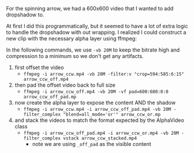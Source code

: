 For the spinning arrow, we had a 600x600 video that I wanted to add dropshadow to.

At first I did this programmatically, but it seemed to have a lot of extra logic
to handle the dropshadow with out wrapping. I realized I could construct
a new clip with the necessary alpha layer using ffmpeg:

In the following commands, we use `-vb 20M` to keep the bitrate high and compression to a minimum so we don't get any artifacts.

1. first offset the video
   * `ffmpeg -i arrow_ccw.mp4 -vb 20M -filter:v "crop=594:585:6:15" arrow_ccw_off.mp4`
1. then pad the offset video back to full size
   * `ffmpeg -i arrow_ccw_off.mp4 -vb 20M -vf pad=600:600:0:0 arrow_ccw_off_pad.mp`
1. now create the alpha layer to expose the content AND the shadow
   * `ffmpeg -i arrow_ccw.mp4 -i arrow_ccw_off_pad.mp4 -vb 20M -filter_complex "blend=all_mode='or'" arrow_ccw_or.mp`
1. and stack the videos to match the format expected by the AlphaVideo class
   * `ffmpeg -i arrow_ccw_off_pad.mp4 -i arrow_ccw_or.mp4 -vb 20M -filter_complex vstack arrow_ccw_stacked.mp4`
     - note we are using `_off_pad` as the visible content